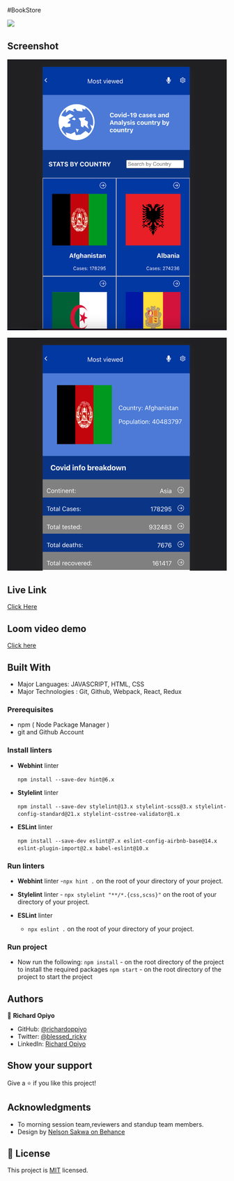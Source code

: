 
#BookStore

![](https://img.shields.io/badge/Microverse-blueviolet)



## Screenshot

![screenshot](./a.png)

![screenshot](./b.png)

## Live Link
[Click Here](https://astounding-kitsune-d200f4.netlify.app/)

## Loom video demo 
[Click here](https://www.loom.com/share/34c819273ec14dd1804fd1a5ca49c624)

## Built With
- Major Languages: JAVASCRIPT, HTML, CSS
- Major Technologies : Git, Github, Webpack, React, Redux

### Prerequisites
- npm ( Node Package Manager )
- git and Github Account


### Install linters
- **Webhint** linter

  `npm install --save-dev hint@6.x`

- **Stylelint** linter

  `npm install --save-dev stylelint@13.x stylelint-scss@3.x stylelint-config-standard@21.x stylelint-csstree-validator@1.x`

- **ESLint** linter

  `npm install --save-dev eslint@7.x eslint-config-airbnb-base@14.x eslint-plugin-import@2.x babel-eslint@10.x`


### Run linters
- **Webhint** 
linter -`npx hint .` on the root of your directory of your project.

- **Stylelint** 
linter - `npx stylelint "**/*.{css,scss}"` on the root of your directory of your project.

- **ESLint** linter
  - `npx eslint .` on the root of your directory of your project.


### Run project
- Now run the following:
 `npm install`  - on the root directory of the project to install the required packages
 `npm start`   - on the root directory of the project to start the project 


## Authors

👤 **Richard Opiyo**

- GitHub: [@richardoppiyo](https://github.com/richardoppiyo)
- Twitter: [@blessed_ricky](https://twitter.com/blessed_ricky)
- LinkedIn: [Richard Opiyo](https://linkedin.com/in/richardoppiyo)



## Show your support

Give a ⭐️ if you like this project!

## Acknowledgments

- To morning session team,reviewers and standup team members.
- Design by [Nelson Sakwa on Behance](https://www.behance.net/sakwadesignstudio)

## 📝 License

This project is [MIT](./MIT.md) licensed.

